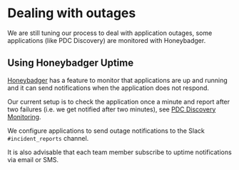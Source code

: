 # Dealing with outages

We are still tuning our process to deal with application outages, some applications (like PDC Discovery) are monitored with Honeybadger.


## Using Honeybadger Uptime
[Honeybadger](https://app.honeybadger.io/) has a feature to monitor that applications are up and running and it can send notifications when the application does not respond.

Our current setup is to check the application once a minute and report after two failures (i.e. we get notified after two minutes), see [PDC Discovery Monitoring](https://github.com/pulibrary/pdc_discovery#monitoring).

We configure applications to send outage notifications to the Slack `#incident_reports` channel.

It is also advisable that each team member subscribe to uptime notifications via email or SMS.
